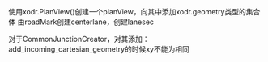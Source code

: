 使用xodr.PlanView()创建一个planView，向其中添加xodr.geometry类型的集合体
由roadMark创建centerlane，创建lanesec

对于CommonJunctionCreator，对其添加：add_incoming_cartesian_geometry的时候xy不能为相同